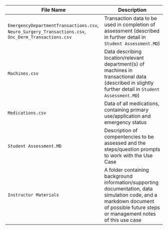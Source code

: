 |File Name| Description|
|--------|---------|
|`EmergencyDepartmentTransactions.csv`, `Neuro_Surgery_Transactions.csv`, `Onc_Derm_Transactions.csv`|Transaction data to be used in completion of assessment (described in further detail in `Student Assessment.MD`)|
|`Machines.csv`|Data describing location/relevant department(s) of machines in transactional data (described in slightly further detail in `Student Assessment.MD`)|
|`Medications.csv`|Data of all medications, containing primary use/application and emergency status|
|`Student Assessment.MD`|Description of compentencies to be assessed and the steps/question prompts to work with the Use Case |
|`Instructor Materials`|A folder containing background information/supporting documentation, data simulation code, and a markdown document of possible future steps or management notes of this use case|
